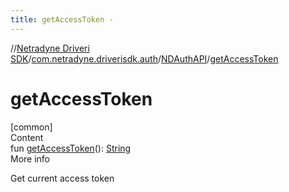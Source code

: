 ```yaml
---
title: getAccessToken -
---
```

//[Netradyne Driveri SDK](../../index.md)/[com.netradyne.driverisdk.auth](../index.md)/[NDAuthAPI](index.md)/[getAccessToken](get-access-token.md)



# getAccessToken  
[common]  
Content  
fun [getAccessToken](get-access-token.md)(): [String](https://kotlinlang.org/api/latest/jvm/stdlib/kotlin/-string/index.html)  
More info  


Get current access token

  



